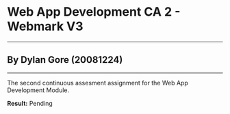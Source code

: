 # Web App Development CA 2 - Webmark V3
---
## By Dylan Gore (20081224)
---

The second continuous assesment assignment for the Web App Development Module.

**Result:** Pending